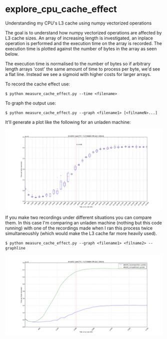 explore_cpu_cache_effect
========================

Understanding my CPU's L3 cache using numpy vectorized operations

The goal is to understand how numpy vectorized operations are affected by L3 cache sizes. An array of increasing length is investigated, an inplace operation is performed and the execution time on the array is recorded. The execution time is plotted against the number of bytes in the array as seen below.

The execution time is normalised to the number of bytes so if arbitrary length arrays 'cost' the same amount of time to process per byte, we'd see a flat line. Instead we see a sigmoid with higher costs for larger arrays.

To record the cache effect use:

    $ python measure_cache_effect.py --time <filename>  

To graph the output use:

    $ python measure_cache_effect.py --graph <filename1> [<filnameN>...]  

It'll generate a plot like the following for an unladen machine:

![alt tag](e6420_nocompetition.png)

If you make two recordings under different situations you can compare them. In this case I'm comparing an unladen machine (nothing but this code running) with one of the recordings made when I ran this process twice simultaneoushly (which would make the L3 cache far more heavily used).

    $ python measure_cache_effect.py --graph <filename1> <filname2> --graphline

![alt tag](e6420_nocompetition_vs_competition_line.png)

